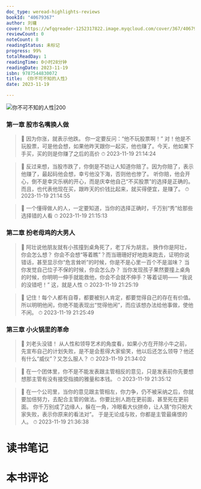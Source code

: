 ```yaml
---
doc_type: weread-highlights-reviews
bookId: "40679367"
author: 刘墉
cover: https://wfqqreader-1252317822.image.myqcloud.com/cover/367/40679367/t7_40679367.jpg
reviewCount: 0
noteCount: 8
readingStatus: 未标记
progress: 99%
totalReadDay: 1
readingTime: 0小时28分钟
readingDate: 2023-11-19
isbn: 9787544830072
title: 《你不可不知的人性》
date: 2023-11-19

---
```


![ 你不可不知的人性|200](https://wfqqreader-1252317822.image.myqcloud.com/cover/367/40679367/t7_40679367.jpg)


### 第一章 股市名嘴换人做

> 📌 因为你涨，就表示他跌。
你一定要反问：“他不玩股票啊！”
对！他是不玩股票，可是他会想，如果他昨天跟你一起买，他也赚了。今天，他如果下手买，买的则是你赚了之后的高价 
> ⏱ 2023-11-19 21:14:24 

> 📌 反过来想，当股市跌了，你倒是不妨让人知道你赔了。因为你赔了，表示他赚了，最起码他会想，幸亏他没下海，否则他也惨了。
听你赔，他会开心，倒不是幸灾乐祸的开心，而是庆幸他自己“不买股票”的选择是正确的。而且，也代表他现在买，跟昨天的价钱比起来，就买得便宜，是赚了。 
> ⏱ 2023-11-19 21:14:55 

> 📌 一个懂得做人的人，一定要知道，当你的选择正确时，千万别“秀”给那些选择错的人看 
> ⏱ 2023-11-19 21:15:13 

### 第二章 扮老母鸡的大男人

> 📌 阿壮说他朋友就有小孩撞到桌角死了，老丁斥为胡言。
换作你是阿壮，你会怎么想？
你会不会想“等着瞧”？而当珊珊好好地跑来跑去，证明你说错话，甚至显示你“危言耸听”的时候，你是不是心里一百个不是滋味？
当你发觉自己位子不保的时候，你会怎么办？
当你发现孩子果然要撞上桌角的时候，你明明一伸手就能救他，你会不会就不伸手？等着证明——
“我说的没错吧！”
这，就是人性 
> ⏱ 2023-11-19 21:25:19 

> 📌 记住！每个人都有自尊，都要被别人肯定，都要觉得自己的存在有价值。所以明明他闲，你绝不能表现出“觉得他闲”，而应该想办法给他事做，使他不闲。 
> ⏱ 2023-11-19 21:25:49 

### 第三章 小火锅里的革命

> 📌 刘老头没错！
从人性和领导艺术的角度看，如果小方在开除小牛之前，先宣布自己的计划失败，是不是会惹得大家偷笑，他以后还怎么领导？他还有什么“威仪”？又怎么服人？ 
> ⏱ 2023-11-19 21:34:02 

> 📌 在一个团体里，你不是不能发表跟主管相反的意见，只是发表前你先要想想那主管有没有接受指摘的雅量和本钱。 
> ⏱ 2023-11-19 21:35:12 

> 📌 在一个公司里，当你的意见跟主管相左，你力争，仍不被采纳之后，你就要加倍努力，去配合主管的做法。你要比别人跑在更前面，甚至死在更前面。
你千万别成了边缘人，躲在一角，冷眼看大伙拼命，让人猜“你只盼大家失败，表示你原来的看法对”。
于是无论成与败，你都是主管最痛恨的人。 
> ⏱ 2023-11-19 21:36:38 


# 读书笔记


# 本书评论
